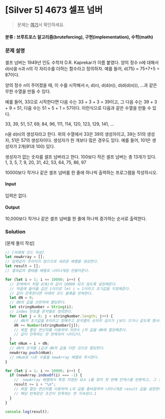 # [Silver 5] 4673 셀프 넘버

> 문제는 [여기](https://www.acmicpc.net/problem/4673)서 확인하세요.

#### 분류 : 브루트포스 알고리즘(bruteforcing), 구현(implementation), 수학(math)

### 문제 설명

<p>셀프 넘버는 1949년 인도 수학자 D.R. Kaprekar가 이름 붙였다. 양의 정수 n에 대해서 d(n)을 n과 n의 각 자리수를 더하는 함수라고 정의하자. 예를 들어, d(75) = 75+7+5 = 87이다.</p>

<p>양의 정수 n이 주어졌을 때, 이 수를 시작해서 n, d(n), d(d(n)), d(d(d(n))), ...과 같은 무한 수열을 만들 수 있다. </p>

<p>예를 들어, 33으로 시작한다면 다음 수는 33 + 3 + 3 = 39이고, 그 다음 수는 39 + 3 + 9 = 51, 다음 수는 51 + 5 + 1 = 57이다. 이런식으로 다음과 같은 수열을 만들 수 있다.</p>

<p>33, 39, 51, 57, 69, 84, 96, 111, 114, 120, 123, 129, 141, ...</p>

<p>n을 d(n)의 생성자라고 한다. 위의 수열에서 33은 39의 생성자이고, 39는 51의 생성자, 51은 57의 생성자이다. 생성자가 한 개보다 많은 경우도 있다. 예를 들어, 101은 생성자가 2개(91과 100) 있다. </p>

<p>생성자가 없는 숫자를 셀프 넘버라고 한다. 100보다 작은 셀프 넘버는 총 13개가 있다. 1, 3, 5, 7, 9, 20, 31, 42, 53, 64, 75, 86, 97</p>

<p>10000보다 작거나 같은 셀프 넘버를 한 줄에 하나씩 출력하는 프로그램을 작성하시오.</p>

#### Input

<p>입력은 없다.</p>

#### Output

<p>10,000보다 작거나 같은 셀프 넘버를 한 줄에 하나씩 증가하는 순서로 출력한다.</p>

### Solution

[문제 풀이 작성]

```javascript
// [아래에 코드 작성]
let newArray = [];
// 입력값이 주어지지 않으므로 새로운 배열을 생성한다.
let result = [];
// 결과값의 형태를 배열로 나타나게끔 만들어준다.

for (let i = 1; i <= 10000; i++) {
  // 문제에서 처럼 d(N)의 값이 10000 되지 않도록 설정해준다.
  // 처음에 들어올 값은 1이므로 let i = 1이라고 초기값을 지정해준다.
  // 값이 만족한다면 아래의 코드 블록을 반복한다.
  let dN = 0;
  // dN의 값을 선언하여 할당한다.
  let stringNumber = String(i);
  // index 번호를 문자열로 정의한다.
  for (let j = 0; j < stringNumber.length; j++) {
    // dN의 초기값을 0이라고 정해주고 문자열의 숫자의 길이가 j보다 크거나 같도록 명시해주고 후증가시킨다.
    dN += Number(stringNumber[j]);
    // 복합 할당 연산자를 이용하여 자연수 j의 값을 dN에 할당해준다.
    // 값이 만족하는 한 반복되어 나타난다.
  }
  let nNum = i + dN;
  // dN의 숫자를 i값과 dN의 값을 더한 것으로 할당한다.
  newArray.push(nNum);
  // nNum로 나온 수들을 newArray 배열로 푸시한다.
}

for (let i = 1; i <= 10000; i++) {
  if (newArray.indexOf(i) === -1) {
    //  newArray 배열에서 특정 지정된 요소 i를 찾아 첫 번째 인덱스를 반환하고, 그 것이 존재하지 않으면 -1을 반환한다.
    result += i + "\n";
    // 복합 할당 연산자를 이용하여 i의 값을 줄바꿈하여 나타나게끔 result 값을 설정한다.
    // 해당 반복문은 조건이 만족하는 한 지속된다.1
  }
}

console.log(result);
```
